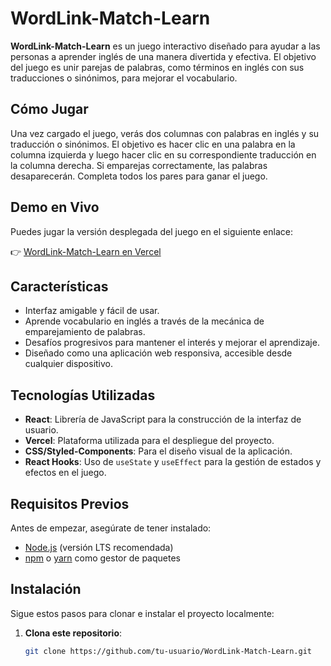 # WordLink-Match-Learn

**WordLink-Match-Learn** es un juego interactivo diseñado para ayudar a las personas a aprender inglés de una manera divertida y efectiva. El objetivo del juego es unir parejas de palabras, como términos en inglés con sus traducciones o sinónimos, para mejorar el vocabulario.
## Cómo Jugar
Una vez cargado el juego, verás dos columnas con palabras en inglés y su traducción o sinónimos.
El objetivo es hacer clic en una palabra en la columna izquierda y luego hacer clic en su correspondiente traducción en la columna derecha.
Si emparejas correctamente, las palabras desaparecerán.
Completa todos los pares para ganar el juego.

## Demo en Vivo

Puedes jugar la versión desplegada del juego en el siguiente enlace:

👉 [WordLink-Match-Learn en Vercel](https://word-link-match-learn.vercel.app)

## Características

- Interfaz amigable y fácil de usar.
- Aprende vocabulario en inglés a través de la mecánica de emparejamiento de palabras.
- Desafíos progresivos para mantener el interés y mejorar el aprendizaje.
- Diseñado como una aplicación web responsiva, accesible desde cualquier dispositivo.

## Tecnologías Utilizadas

- **React**: Librería de JavaScript para la construcción de la interfaz de usuario.
- **Vercel**: Plataforma utilizada para el despliegue del proyecto.
- **CSS/Styled-Components**: Para el diseño visual de la aplicación.
- **React Hooks**: Uso de `useState` y `useEffect` para la gestión de estados y efectos en el juego.

## Requisitos Previos

Antes de empezar, asegúrate de tener instalado:

- [Node.js](https://nodejs.org/) (versión LTS recomendada)
- [npm](https://www.npmjs.com/) o [yarn](https://yarnpkg.com/) como gestor de paquetes

## Instalación

Sigue estos pasos para clonar e instalar el proyecto localmente:

1. **Clona este repositorio**:
   ```bash
   git clone https://github.com/tu-usuario/WordLink-Match-Learn.git
